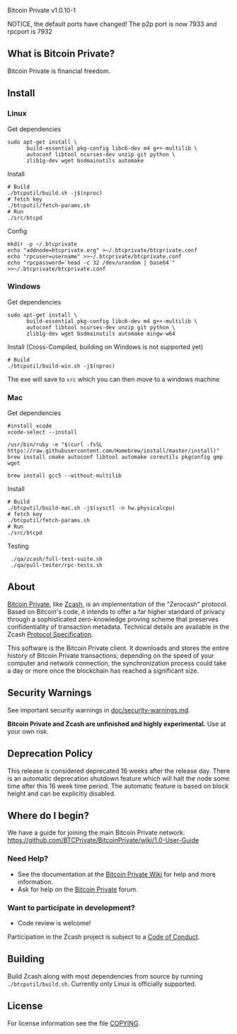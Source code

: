 Bitcoin Private v1.0.10-1

NOTICE, the default ports have changed! The p2p port is now 7933 and rpcport is 7932

What is Bitcoin Private?
----------------
Bitcoin Private is financial freedom.

Install
-----------------
### Linux

Get dependencies
```{r, engine='bash'}
sudo apt-get install \
      build-essential pkg-config libc6-dev m4 g++-multilib \
      autoconf libtool ncurses-dev unzip git python \
      zlib1g-dev wget bsdmainutils automake
```

Install
```{r, engine='bash'}
# Build
./btcputil/build.sh -j$(nproc)
# fetch key
./btcputil/fetch-params.sh
# Run
./src/btcpd
```
Config
```{r, engine='bash'}
mkdir -p ~/.btcprivate
echo "addnode=btcprivate.org" >~/.btcprivate/btcprivate.conf
echo "rpcuser=username" >>~/.btcprivate/btcprivate.conf
echo "rpcpassword=`head -c 32 /dev/urandom | base64`" >>~/.btcprivate/btcprivate.conf
```

### Windows
Get dependencies
```{r, engine='bash'}
sudo apt-get install \
      build-essential pkg-config libc6-dev m4 g++-multilib \
      autoconf libtool ncurses-dev unzip git python \
      zlib1g-dev wget bsdmainutils automake mingw-w64
```

Install (Cross-Compiled, building on Windows is not supported yet)
```{r, engine='bash'}
# Build
./btcputil/build-win.sh -j$(nproc)
```
The exe will save to `src` which you can then move to a windows machine

### Mac
Get dependencies
```{r, engine='bash'}
#install xcode
xcode-select --install

/usr/bin/ruby -e "$(curl -fsSL https://raw.githubusercontent.com/Homebrew/install/master/install)"
brew install cmake autoconf libtool automake coreutils pkgconfig gmp wget

brew install gcc5 --without-multilib
```

Install
```{r, engine='bash'}
# Build
./btcputil/build-mac.sh -j$(sysctl -n hw.physicalcpu)
# fetch key
./btcputil/fetch-params.sh
# Run
./src/btcpd
```
Testing

```{r, engine='bash'}
 ./qa/zcash/full-test-suite.sh
 ./qa/pull-tester/rpc-tests.sh
```

About
--------------

[Bitcoin Private](http://zclassic.org/), like [Zcash](https://z.cash/), is an implementation of the "Zerocash" protocol.
Based on Bitcoin's code, it intends to offer a far higher standard of privacy
through a sophisticated zero-knowledge proving scheme that preserves
confidentiality of transaction metadata. Technical details are available
in the Zcash [Protocol Specification](https://github.com/zcash/zips/raw/master/protocol/protocol.pdf).

This software is the Bitcoin Private client. It downloads and stores the entire history
of Bitcoin Private transactions; depending on the speed of your computer and network
connection, the synchronization process could take a day or more once the
blockchain has reached a significant size.

Security Warnings
-----------------

See important security warnings in
[doc/security-warnings.md](doc/security-warnings.md).

**Bitcoin Private and Zcash are unfinished and highly experimental.** Use at your own risk.

Deprecation Policy
------------------

This release is considered deprecated 16 weeks after the release day. There
is an automatic deprecation shutdown feature which will halt the node some
time after this 16 week time period. The automatic feature is based on block
height and can be explicitly disabled.

Where do I begin?
-----------------
We have a guide for joining the main Bitcoin Private network:
https://github.com/BTCPrivate/BitcoinPrivate/wiki/1.0-User-Guide

### Need Help?

* See the documentation at the [Bitcoin Private Wiki](https://github.com/BTCPrivate/BitcoinPrivate/wiki)
  for help and more information.
* Ask for help on the [Bitcoin Private](http://zcltalk.tech/index.php) forum.

### Want to participate in development?

* Code review is welcome!



Participation in the Zcash project is subject to a
[Code of Conduct](code_of_conduct.md).

Building
--------

Build Zcash along with most dependencies from source by running
`./btcputil/build.sh`. Currently only Linux is officially supported.

License
-------

For license information see the file [COPYING](COPYING).
